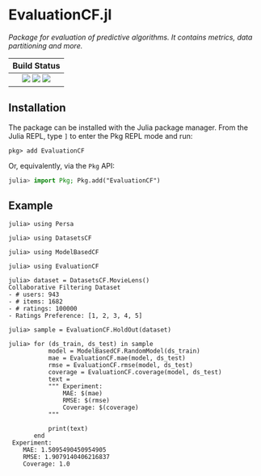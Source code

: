 # EvaluationCF.jl

*Package for evaluation of predictive algorithms. It contains metrics, data partitioning and more.*

| **Build Status**                                                                                |
|:-----------------------------------------------------------------------------------------------:|
| [![][travis-img]][travis-url] [![][coverage-img]][coverage-url] [![][codecov-img]][codecov-url] |


## Installation

The package can be installed with the Julia package manager.
From the Julia REPL, type `]` to enter the Pkg REPL mode and run:

```
pkg> add EvaluationCF
```

Or, equivalently, via the `Pkg` API:

```julia
julia> import Pkg; Pkg.add("EvaluationCF")
```

## Example

```
julia> using Persa

julia> using DatasetsCF

julia> using ModelBasedCF

julia> using EvaluationCF

julia> dataset = DatasetsCF.MovieLens()
Collaborative Filtering Dataset
- # users: 943
- # items: 1682
- # ratings: 100000
- Ratings Preference: [1, 2, 3, 4, 5]

julia> sample = EvaluationCF.HoldOut(dataset)

julia> for (ds_train, ds_test) in sample
           model = ModelBasedCF.RandomModel(ds_train)
           mae = EvaluationCF.mae(model, ds_test)
           rmse = EvaluationCF.rmse(model, ds_test)
           coverage = EvaluationCF.coverage(model, ds_test)
           text =
           """ Experiment:
               MAE: $(mae)
               RMSE: $(rmse)
               Coverage: $(coverage)
           """

           print(text)
       end
 Experiment:
    MAE: 1.5095490450954905
    RMSE: 1.9079140406216837
    Coverage: 1.0
```

[contrib-url]: https://juliadocs.github.io/Documenter.jl/latest/man/contributing/

[docs-dev-img]: https://img.shields.io/badge/docs-dev-blue.svg
[docs-dev-url]: https://juliarecsys.github.io/EvaluationCF.jl/latest

[travis-img]: https://travis-ci.org/JuliaRecsys/EvaluationCF.jl.svg?branch=master
[travis-url]: https://travis-ci.org/JuliaRecsys/EvaluationCF.jl

[appveyor-img]: https://ci.appveyor.com/api/projects/status/xx7nimfpnl1r4gx0?svg=true
[appveyor-url]: https://ci.appveyor.com/project/JuliaDocs/documenter-jl

[codecov-img]: https://codecov.io/gh/JuliaRecsys/EvaluationCF.jl/branch/master/graph/badge.svg
[codecov-url]: https://codecov.io/gh/JuliaRecsys/EvaluationCF.jl

[coverage-img]: https://coveralls.io/repos/JuliaRecsys/EvaluationCF.jl/badge.svg?branch=master&service=github
[coverage-url]: https://coveralls.io/github/JuliaRecsys/EvaluationCF.jl?branch=master

[issues-url]: https://github.com/JuliaRecsys/EvaluationCF.jl/issues
